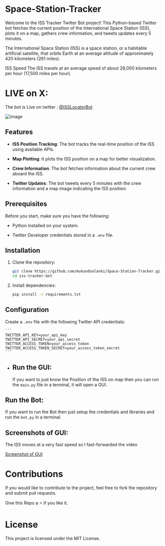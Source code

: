 # Space-Station-Tracker

Welcome to the ISS Tracker Twitter Bot project! This Python-based Twitter bot fetches the current position of the International Space Station (ISS), plots it on a map, gathers crew information, and tweets updates every 5 minutes.


The International Space Station (ISS) is a space station, or a habitable artificial satellite, that orbits Earth at an average altitude of approximately 420 kilometers (261 miles).

ISS Speed
The ISS travels at an average speed of about 28,000 kilometers per hour (17,500 miles per hour).

# LIVE on X: 

The bot is Live on twitter : [@ISSLocatorBot](https://twitter.com/ISSLocatorBot)

![image](https://github.com/mukundsolanki/Space-Station-Tracker/assets/114515612/fabf1009-d17a-437b-a1e1-8882b7f7290e)

## Features

- **ISS Position Tracking**: The bot tracks the real-time position of the ISS using available APIs.

- **Map Plotting**: It plots the ISS position on a map for better visualization.

- **Crew Information**: The bot fetches information about the current crew aboard the ISS.

- **Twitter Updates**: The bot tweets every 5 minutes with the crew information and a map image indicating the ISS position.

## Prerequisites

Before you start, make sure you have the following:

- Python installed on your system.

- Twitter Developer credentials stored in a `.env` file.

## Installation

1. Clone the repository:

    ```bash
    git clone https://github.com/mukundsolanki/Space-Station-Tracker.git
    cd iss-tracker-bot
    ```

2. Install dependencies:

    ```bash
    pip install -r requirements.txt
    ```

## Configuration

Create a `.env` file with the following Twitter API credentials:

    ```
    TWITTER_API_KEY=your_api_key
    TWITTER_API_SECRET=your_api_secret
    TWITTER_ACCESS_TOKEN=your_access_token
    TWITTER_ACCESS_TOKEN_SECRET=your_access_token_secret
    ```

- ## Run the GUI:

  If you want to just know the Position of the ISS on map then you can run the `main.py` file in a terminal, it will open a GUI.

## Run the Bot:

If you want to run the Bot then just setup the credentials and libraries and run the `bot.py` in a terminal.

## Screenshots of GUI:

The ISS moves at a very fast speed so I fast-forwarded the video 

[Screenshot of GUI](https://github.com/mukundsolanki/Space-Station-Tracker/assets/114515612/a9f86438-c6af-4633-a332-1f6f3b81213b)


# Contributions

If you would like to contribute to the project, feel free to fork the repository and submit pull requests.

Give this Repo a ⭐ if you like it.

# License
This project is licensed under the MIT License.
